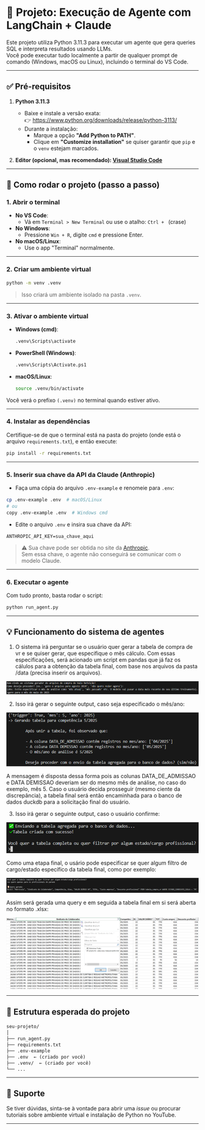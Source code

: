 # 🤖 Projeto: Execução de Agente com LangChain + Claude

Este projeto utiliza Python 3.11.3 para executar um agente que gera queries SQL e interpreta resultados usando LLMs.  
Você pode executar tudo localmente a partir de qualquer prompt de comando (Windows, macOS ou Linux), incluindo o terminal do VS Code.

---

## ✅ Pré-requisitos

1. **Python 3.11.3**
   - Baixe e instale a versão exata:  
     👉 https://www.python.org/downloads/release/python-3113/
   - Durante a instalação:
     - Marque a opção **"Add Python to PATH"**.
     - Clique em **"Customize installation"** se quiser garantir que `pip` e o `venv` estejam marcados.

2. **Editor (opcional, mas recomendado): [Visual Studio Code](https://code.visualstudio.com/)**

---

## 🧪 Como rodar o projeto (passo a passo)

### 1. **Abrir o terminal**

- **No VS Code**:
  - Vá em `Terminal > New Terminal` ou use o atalho: `Ctrl + ` (crase)
- **No Windows**:
  - Pressione `Win + R`, digite `cmd` e pressione Enter.
- **No macOS/Linux**:
  - Use o app "Terminal" normalmente.

---

### 2. **Criar um ambiente virtual**

```bash
python -m venv .venv
```

> Isso criará um ambiente isolado na pasta `.venv`.

---

### 3. **Ativar o ambiente virtual**

- **Windows (cmd)**:
  ```bash
  .venv\Scripts\activate
  ```

- **PowerShell (Windows)**:
  ```bash
  .venv\Scripts\Activate.ps1
  ```

- **macOS/Linux**:
  ```bash
  source .venv/bin/activate
  ```

Você verá o prefixo `(.venv)` no terminal quando estiver ativo.

---

### 4. **Instalar as dependências**

Certifique-se de que o terminal está na pasta do projeto (onde está o arquivo `requirements.txt`), e então execute:

```bash
pip install -r requirements.txt
```

---

### 5. **Inserir sua chave da API da Claude (Anthropic)**

- Faça uma cópia do arquivo `.env-example` e renomeie para `.env`:

```bash
cp .env-example .env  # macOS/Linux
# ou
copy .env-example .env  # Windows cmd
```

- Edite o arquivo `.env` e insira sua chave da API:

```env
ANTHROPIC_API_KEY=sua_chave_aqui
```

> ⚠️ Sua chave pode ser obtida no site da [Anthropic](https://console.anthropic.com/).  
> Sem essa chave, o agente não conseguirá se comunicar com o modelo Claude.

---

### 6. **Executar o agente**

Com tudo pronto, basta rodar o script:

```bash
python run_agent.py
```

---

## 💡 Funcionamento do sistema de agentes

1) O sistema irá perguntar se o usuário quer gerar a tabela de compra de vr e se quiser gerar, que especifique o mês cálculo. 
Com essas especificações, será acionado um script em pandas que já faz os cálulos para a obtenção da tabela final, com base nos arquivos da pasta /data (precisa inserir os arquivos). 

![Alt text](readme_images/img_1.png)

2) Isso irá gerar o seguinte output, caso seja especificado o mês/ano:

![Alt text](readme_images/img_2.png)

A mensagem é disposta dessa forma pois as colunas DATA_DE_ADMISSAO e DATA DEMISSAO deveriam ser do mesmo mês de análise, no caso do exemplo, mês 5.
Caso o usuário decida prosseguir (mesmo ciente da discrepância), a tabela final será então encaminhada para o banco de dados duckdb para a solicitação final do usuário. 

3) Isso irá gerar o seguinte output, caso o usuário confirme: 

![alt text](readme_images/img_3.png)

Como uma etapa final, o usário pode especificar se quer algum filtro de cargo/estado específico da tabela final, como por exemplo:

![alt text](readme_images/img_4.png)

Assim será gerada uma query e em seguida a tabela final em si será aberta no formato .xlsx: 

![alt text](readme_images/img_5.png)


---

## 📂 Estrutura esperada do projeto

```
seu-projeto/
│
├── run_agent.py
├── requirements.txt
├── .env-example
├── .env  ← (criado por você)
├── .venv/  ← (criado por você)
└── ...
```

---

## 🤝 Suporte

Se tiver dúvidas, sinta-se à vontade para abrir uma *issue* ou procurar tutoriais sobre ambiente virtual e instalação de Python no YouTube.

---